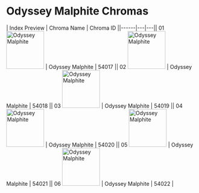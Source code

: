 # Odyssey Malphite Chromas

| Index  Preview | Chroma Name | Chroma ID ||------|---|---|| 01  <img src='https://raw.communitydragon.org/latest/plugins/rcp-be-lol-game-data/global/default/v1/champion-chroma-images/54/54017.png' alt='Odyssey Malphite' width='100'> | Odyssey Malphite | 54017 || 02  <img src='https://raw.communitydragon.org/latest/plugins/rcp-be-lol-game-data/global/default/v1/champion-chroma-images/54/54018.png' alt='Odyssey Malphite' width='100'> | Odyssey Malphite | 54018 || 03  <img src='https://raw.communitydragon.org/latest/plugins/rcp-be-lol-game-data/global/default/v1/champion-chroma-images/54/54019.png' alt='Odyssey Malphite' width='100'> | Odyssey Malphite | 54019 || 04  <img src='https://raw.communitydragon.org/latest/plugins/rcp-be-lol-game-data/global/default/v1/champion-chroma-images/54/54020.png' alt='Odyssey Malphite' width='100'> | Odyssey Malphite | 54020 || 05  <img src='https://raw.communitydragon.org/latest/plugins/rcp-be-lol-game-data/global/default/v1/champion-chroma-images/54/54021.png' alt='Odyssey Malphite' width='100'> | Odyssey Malphite | 54021 || 06  <img src='https://raw.communitydragon.org/latest/plugins/rcp-be-lol-game-data/global/default/v1/champion-chroma-images/54/54022.png' alt='Odyssey Malphite' width='100'> | Odyssey Malphite | 54022 |